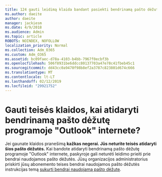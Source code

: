 ```yaml
---
title: 124 gauti leidimą klaida bandant pasiekti bendrinamą pašto dėžutę OWA?
ms.author: daeite
author: daeite
manager: jackiesm
ms.date: 4/9/2018
ms.audience: Admin
ms.topic: article
ROBOTS: NOINDEX, NOFOLLOW
localization_priority: Normal
ms.collection: Adm_O365
ms.custom: Adm_O365
ms.assetid: bc09faec-d78a-4103-b4bb-7967f0ecbf3b
ms.openlocfilehash: 506f8931be6ddcc80137703a47e78c41fbeb45c1
ms.sourcegitcommit: dd43cc0a9470f98b8ef2a3787c823801d674c666
ms.translationtype: MT
ms.contentlocale: lt-LT
ms.lasthandoff: 02/12/2019
ms.locfileid: "29921752"
---
```

# <a name="getting-a-permission-error-when-opening-a-shared-mailbox-in-outlook-on-the-web"></a>Gauti teisės klaidos, kai atidaryti bendrinamą pašto dėžutę programoje "Outlook" internete?

Jei gaunate klaidos pranešimą **kažkas negerai. Jūs neturite teisės atidaryti šios pašto dėžutės.** Kai bandote atidaryti bendrinamą pašto dėžutę programoje "Outlook" internete, paskyroje gali neturėti leidimo prieiti prie bendrai naudojamos pašto dėžutės. Jūsų organizacijos administratorius priskirti jūsų abonemento teises bendrai naudojamos pašto dėžutės instrukcijas temą [sukurti bendrai naudojamą pašto dėžutę](https://support.office.com/article/871a246d-3acd-4bba-948e-5de8be0544c9).
  

